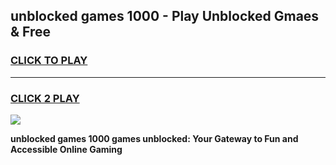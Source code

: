 
## unblocked games 1000 - Play Unblocked Gmaes & Free
<h3>
<a href="https://news.freeplayer.one?title=unblocked_games_1000&ref=16F">CLICK TO PLAY</a></h3>
<hr>

<h3>
<a href="https://news.freeplayer.one?title=unblocked_games_1000&ref=16F">CLICK 2 PLAY</a>
  
</h3>

<a href="https://news.freeplayer.one?title=unblocked_games_1000&ref=16F/"><img src="https://clearcache.store/games.png"></a>


**unblocked games 1000 games unblocked: Your Gateway to Fun and Accessible Online Gaming**
